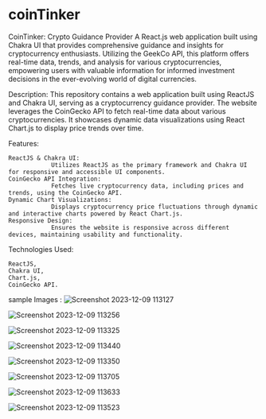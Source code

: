 # coinTinker
 CoinTinker: Crypto Guidance Provider  A React.js web application built using Chakra UI that provides comprehensive guidance and insights for cryptocurrency enthusiasts. Utilizing the GeekCo API, this platform offers real-time data, trends, and analysis for various cryptocurrencies, empowering users with valuable information for informed investment decisions in the ever-evolving world of digital currencies.
 
Description:
This repository contains a web application built using ReactJS and Chakra UI, serving as a cryptocurrency guidance provider. The website leverages the CoinGecko API to fetch real-time data about various cryptocurrencies. It showcases dynamic data visualizations using React Chart.js to display price trends over time.

Features:

    ReactJS & Chakra UI:  
                Utilizes ReactJS as the primary framework and Chakra UI for responsive and accessible UI components.
    CoinGecko API Integration:  
                Fetches live cryptocurrency data, including prices and trends, using the CoinGecko API.
    Dynamic Chart Visualizations: 
                Displays cryptocurrency price fluctuations through dynamic and interactive charts powered by React Chart.js.
    Responsive Design:   
                Ensures the website is responsive across different devices, maintaining usability and functionality.

Technologies Used:

    ReactJS,
    Chakra UI,
    Chart.js,
    CoinGecko API.

sample Images :
![Screenshot 2023-12-09 113127](https://github.com/K-DhanushBABU/coinTinker/assets/103583233/f41e1887-3be1-46ec-ba3d-44c27fe421d6)


![Screenshot 2023-12-09 113256](https://github.com/K-DhanushBABU/coinTinker/assets/103583233/00fcff85-f404-4ec8-b1b2-c31066b3d4d8)


![Screenshot 2023-12-09 113325](https://github.com/K-DhanushBABU/coinTinker/assets/103583233/702ca09c-49b1-4e89-ab22-0b02c47cade0)


![Screenshot 2023-12-09 113440](https://github.com/K-DhanushBABU/coinTinker/assets/103583233/fe20c827-17fc-4adc-af70-b9ac4bb264c4)


![Screenshot 2023-12-09 113350](https://github.com/K-DhanushBABU/coinTinker/assets/103583233/6614b4ec-370b-4ac8-a2dd-926872704ebc)

![Screenshot 2023-12-09 113705](https://github.com/K-DhanushBABU/coinTinker/assets/103583233/4a8a628d-09d2-41d5-82b4-759a951be3cd)

![Screenshot 2023-12-09 113633](https://github.com/K-DhanushBABU/coinTinker/assets/103583233/db3c2497-2d7a-423e-99ee-d3d7ac8376e4)

![Screenshot 2023-12-09 113523](https://github.com/K-DhanushBABU/coinTinker/assets/103583233/5dbec672-e45b-4b00-8f69-2b707c8f4ec8)


